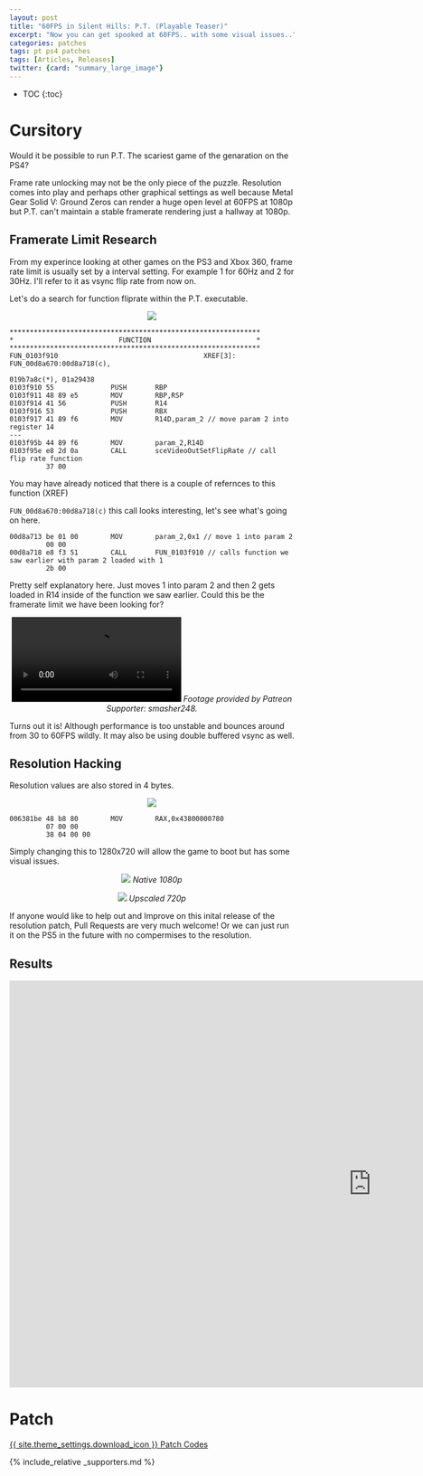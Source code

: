 ```yaml
---
layout: post
title: "60FPS in Silent Hills: P.T. (Playable Teaser)"
excerpt: "Now you can get spooked at 60FPS.. with some visual issues.."
categories: patches
tags: pt ps4 patches
tags: [Articles, Releases]
twitter: {card: "summary_large_image"}
---
```


* TOC
{:toc}

# Cursitory

Would it be possible to run P.T. The scariest game of the genaration on the PS4?

Frame rate unlocking may not be the only piece of the puzzle. Resolution comes into play and perhaps other graphical settings as well because Metal Gear Solid V: Ground Zeros can render a huge open level at 60FPS at 1080p but P.T. can't maintain a stable framerate rendering just a hallway at 1080p.

## Framerate Limit Research

From my experince looking at other games on the PS3 and Xbox 360, frame rate limit is usually set by a interval setting. For example 1 for 60Hz and 2 for 30Hz. I'll refer to it as vsync flip rate from now on.

Let's do a search for function fliprate within the P.T. executable.

<p align="center">
<img src="{% link assets/images/pt-60fps/pt-ghdra0.png %}">
</p>

```
**************************************************************
*                          FUNCTION                          *
**************************************************************
FUN_0103f910                                    XREF[3]:     FUN_00d8a670:00d8a718(c), 
                                                               019b7a8c(*), 01a29438  
0103f910 55              PUSH       RBP
0103f911 48 89 e5        MOV        RBP,RSP
0103f914 41 56           PUSH       R14
0103f916 53              PUSH       RBX
0103f917 41 89 f6        MOV        R14D,param_2 // move param 2 into register 14
---
0103f95b 44 89 f6        MOV        param_2,R14D
0103f95e e8 2d 0a        CALL       sceVideoOutSetFlipRate // call flip rate function
         37 00
```

You may have already noticed that there is a couple of refernces to this function (XREF)

`FUN_00d8a670:00d8a718(c)` this call looks interesting, let's see what's going on here.

```
00d8a713 be 01 00        MOV        param_2,0x1 // move 1 into param 2
         00 00
00d8a718 e8 f3 51        CALL       FUN_0103f910 // calls function we saw earlier with param 2 loaded with 1
         2b 00

```

Pretty self explanatory here. Just moves 1 into param 2 and then 2 gets loaded in R14 inside of the function we saw earlier. Could this be the framerate limit we have been looking for?

<center>
<video controls >
  <source src="/assets/images/pt-60fps/PT-1080-fps0-demo.mp4" type="video/mp4">
</video>
<em>Footage provided by Patreon Supporter: smasher248.</em>
</center>

Turns out it is! Although performance is too unstable and bounces around from 30 to 60FPS wildly. It may also be using double buffered vsync as well.

## Resolution Hacking

Resolution values are also stored in 4 bytes.

<p align="center">
<img src="{% link assets/images/pt-60fps/pt-ghdra1.png %}">
</p>

```
006381be 48 b8 80        MOV        RAX,0x43800000780
         07 00 00 
         38 04 00 00
```

Simply changing this to 1280x720 will allow the game to boot but has some visual issues.

<p align="center">
<img src="{% link assets/images/pt-60fps/pt-res-b.png %}">
<em>Native 1080p</em>
</p>

<p align="center">
<img src="{% link assets/images/pt-60fps/pt-res-a.png %}">
<em>Upscaled 720p</em>
</p>

If anyone would like to help out and Improve on this inital release of the resolution patch, Pull Requests are very much welcome! Or we can just run it on the PS5 in the future with no compermises to the resolution.

## Results

<iframe width="1280" height="720" src="https://www.youtube.com/embed/WhRceDucjfQ" title="YouTube video player" frameborder="0" allow="accelerometer; autoplay; clipboard-write; encrypted-media; gyroscope; picture-in-picture" allowfullscreen></iframe>

# Patch

<a href="https://github.com/illusion0001/illusion0001.github.io/blob/main/_patches/shgame-pt.md#60-fps" class="button" role="button">{{ site.theme_settings.download_icon }} Patch Codes</a>

{% include_relative _supporters.md %}
